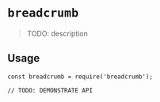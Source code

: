 # `breadcrumb`

> TODO: description

## Usage

```
const breadcrumb = require('breadcrumb');

// TODO: DEMONSTRATE API
```
